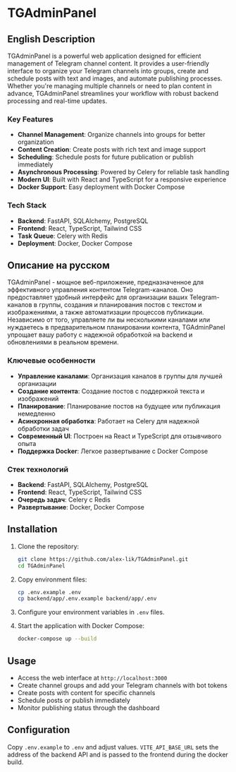 # TGAdminPanel

## English Description

TGAdminPanel is a powerful web application designed for efficient management of Telegram channel content. It provides a user-friendly interface to organize your Telegram channels into groups, create and schedule posts with text and images, and automate publishing processes. Whether you're managing multiple channels or need to plan content in advance, TGAdminPanel streamlines your workflow with robust backend processing and real-time updates.

### Key Features
- **Channel Management**: Organize channels into groups for better organization
- **Content Creation**: Create posts with rich text and image support
- **Scheduling**: Schedule posts for future publication or publish immediately
- **Asynchronous Processing**: Powered by Celery for reliable task handling
- **Modern UI**: Built with React and TypeScript for a responsive experience
- **Docker Support**: Easy deployment with Docker Compose

### Tech Stack
- **Backend**: FastAPI, SQLAlchemy, PostgreSQL
- **Frontend**: React, TypeScript, Tailwind CSS
- **Task Queue**: Celery with Redis
- **Deployment**: Docker, Docker Compose

## Описание на русском

TGAdminPanel - мощное веб-приложение, предназначенное для эффективного управления контентом Telegram-каналов. Оно предоставляет удобный интерфейс для организации ваших Telegram-каналов в группы, создания и планирования постов с текстом и изображениями, а также автоматизации процессов публикации. Независимо от того, управляете ли вы несколькими каналами или нуждаетесь в предварительном планировании контента, TGAdminPanel упрощает вашу работу с надежной обработкой на backend и обновлениями в реальном времени.

### Ключевые особенности
- **Управление каналами**: Организация каналов в группы для лучшей организации
- **Создание контента**: Создание постов с поддержкой текста и изображений
- **Планирование**: Планирование постов на будущее или публикация немедленно
- **Асинхронная обработка**: Работает на Celery для надежной обработки задач
- **Современный UI**: Построен на React и TypeScript для отзывчивого опыта
- **Поддержка Docker**: Легкое развертывание с Docker Compose

### Стек технологий
- **Backend**: FastAPI, SQLAlchemy, PostgreSQL
- **Frontend**: React, TypeScript, Tailwind CSS
- **Очередь задач**: Celery с Redis
- **Развертывание**: Docker, Docker Compose

## Installation

1. Clone the repository:
   ```bash
   git clone https://github.com/alex-lik/TGAdminPanel.git
   cd TGAdminPanel
   ```

2. Copy environment files:
   ```bash
   cp .env.example .env
   cp backend/app/.env.example backend/app/.env
   ```

3. Configure your environment variables in `.env` files.

4. Start the application with Docker Compose:
   ```bash
   docker-compose up --build
   ```

## Usage

- Access the web interface at `http://localhost:3000`
- Create channel groups and add your Telegram channels with bot tokens
- Create posts with content for specific channels
- Schedule posts or publish immediately
- Monitor publishing status through the dashboard

## Configuration

Copy `.env.example` to `.env` and adjust values. `VITE_API_BASE_URL` sets the address of the backend API and is passed to the frontend during the docker build.
